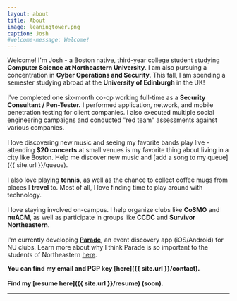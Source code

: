 ```yaml
---
layout: about
title: About
image: leaningtower.png
caption: Josh
#welcome-message: Welcome!
---
```


Welcome! I'm Josh - a Boston native, third-year college student studying **Computer Science at Northeastern University**.
I am also pursuing a concentration in **Cyber Operations and Security**. This fall, I am spending a semester studying abroad
at the **University of Edinburgh** in the UK!
<br><br>
I've completed one six-month co-op working full-time as a **Security Consultant / Pen-Tester.** I performed application, network, and mobile penetration testing for client companies. I also executed multiple social engineering campaigns and conducted "red team" assessments against various companies.
<br><br>
I love discovering new music and seeing my favorite bands play live - attending
**$20 concerts** at small venues is my favorite thing about living in a city like Boston. Help me discover new music and [add a song to my queue]({{ site.url }}/queue).
<br><br>
I also love playing **tennis**, as well as the chance to collect coffee mugs from places I **travel** to. Most of all, I love finding time to play around with technology.
<br><br>
I love staying involved on-campus. I help organize clubs like **CoSMO** and **nuACM**, as well as participate in groups like **CCDC** and **Survivor Northeastern**.
<br><br>
I'm currently developing **[Parade](https://parade.events/)**, an event discovery app (iOS/Android) for NU clubs. Learn more about why I think Parade is so important to the students of Northeastern [here]({{site.url}}/parade).

**You can find my email and PGP key [here]({{ site.url }}/contact).**
<br><br>
**Find my [resume here]({{ site.url }}/resume) (soon).**


----------
